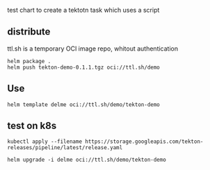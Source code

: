 test chart to create a tektotn task which uses a script 

## distribute

ttl.sh is a temporary OCI image repo, whitout authentication
```
helm package .
helm push tekton-demo-0.1.1.tgz oci://ttl.sh/demo
```

## Use

```
helm template delme oci://ttl.sh/demo/tekton-demo
```


## test on k8s
```
kubectl apply --filename https://storage.googleapis.com/tekton-releases/pipeline/latest/release.yaml

helm upgrade -i delme oci://ttl.sh/demo/tekton-demo
```

```